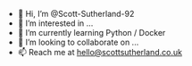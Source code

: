 - 👋 Hi, I’m @Scott-Sutherland-92
- 👀 I’m interested in ...
- 🌱 I’m currently learning Python / Docker
- 💞️ I’m looking to collaborate on ...
- 📫 Reach me at hello@scottsutherland.co.uk

<!---
Scott-Sutherland-92/Scott-Sutherland-92 is a ✨ special ✨ repository because its `README.md` (this file) appears on your GitHub profile.
You can click the Preview link to take a look at your changes.
--->
